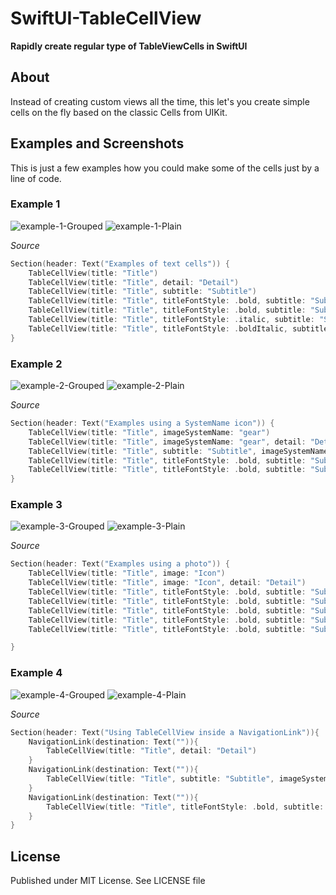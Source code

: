 # SwiftUI-TableCellView

__Rapidly create regular type of TableViewCells in SwiftUI__

## About

Instead of creating custom views all the time, this let's you create simple cells on the fly based on the classic Cells from UIKit. 



## Examples and Screenshots

This is just a few examples how you could make some of the cells just by a line of code.



### Example 1

![example-1-Grouped](https://gitlab.com/renegadevi/swiftui-tablecellview/raw/master/screenshots/01_Grouped.png)
![example-1-Plain](https://gitlab.com/renegadevi/swiftui-tablecellview/raw/master/screenshots/01_Plain.png)

*Source*

```swift
Section(header: Text("Examples of text cells")) {
    TableCellView(title: "Title")
    TableCellView(title: "Title", detail: "Detail")
    TableCellView(title: "Title", subtitle: "Subtitle")
    TableCellView(title: "Title", titleFontStyle: .bold, subtitle: "Subtitle")
    TableCellView(title: "Title", titleFontStyle: .bold, subtitle: "Subtitle", detail: "Detail")
    TableCellView(title: "Title", titleFontStyle: .italic, subtitle: "Subtitle", detail: "Detail")
    TableCellView(title: "Title", titleFontStyle: .boldItalic, subtitle: "Subtitle", detail: "Detail")
}
```




### Example 2

![example-2-Grouped](https://gitlab.com/renegadevi/swiftui-tablecellview/raw/master/screenshots/02_Grouped.png)
![example-2-Plain](https://gitlab.com/renegadevi/swiftui-tablecellview/raw/master/screenshots/02_Plain.png)

*Source*

```swift
Section(header: Text("Examples using a SystemName icon")) {
    TableCellView(title: "Title", imageSystemName: "gear")
    TableCellView(title: "Title", imageSystemName: "gear", detail: "Detail")
    TableCellView(title: "Title", subtitle: "Subtitle", imageSystemName: "gear")
    TableCellView(title: "Title", titleFontStyle: .bold, subtitle: "Subtitle", imageSystemName: "gear")
    TableCellView(title: "Title", titleFontStyle: .bold, subtitle: "Subtitle", imageSystemName: "gear", detail: "Detail")
}
```




### Example 3

![example-3-Grouped](https://gitlab.com/renegadevi/swiftui-tablecellview/raw/master/screenshots/03_Grouped.png)
![example-3-Plain](https://gitlab.com/renegadevi/swiftui-tablecellview/raw/master/screenshots/03_Plain.png)

*Source*

```swift
Section(header: Text("Examples using a photo")) {
    TableCellView(title: "Title", image: "Icon")
    TableCellView(title: "Title", image: "Icon", detail: "Detail")
    TableCellView(title: "Title", titleFontStyle: .bold, subtitle: "Subtitle", image: "Icon", detail: "Detail")
    TableCellView(title: "Title", titleFontStyle: .bold, subtitle: "Subtitle", image: "Icon", imageRadius: 5, detail: "Detail")
    TableCellView(title: "Title", titleFontStyle: .bold, subtitle: "Subtitle", image: "Icon", imageRadius: 20)
    TableCellView(title: "Title", titleFontStyle: .bold, subtitle: "Subtitle", image: "Icon", imageSize: 50, imageRadius: 50, detail: "Detail")
    TableCellView(title: "Title", titleFontStyle: .bold, subtitle: "Subtitle", image: "Icon", imageSize: 75, imageRadius: 20, detail: "Detail")

}
```




### Example 4

![example-4-Grouped](https://gitlab.com/renegadevi/swiftui-tablecellview/raw/master/screenshots/04_Grouped.png)
![example-4-Plain](https://gitlab.com/renegadevi/swiftui-tablecellview/raw/master/screenshots/04_Plain.png)

*Source*

```swift
Section(header: Text("Using TableCellView inside a NavigationLink")){
    NavigationLink(destination: Text("")){
        TableCellView(title: "Title", detail: "Detail")
    }
    NavigationLink(destination: Text("")){
        TableCellView(title: "Title", subtitle: "Subtitle", imageSystemName: "gear", detail: "Detail")
    }
    NavigationLink(destination: Text("")){
        TableCellView(title: "Title", titleFontStyle: .bold, subtitle: "Subtitle", image: "Icon", imageRadius: 20, detail: "Detail")
    }
}
```




## License

Published under MIT License. See LICENSE file
